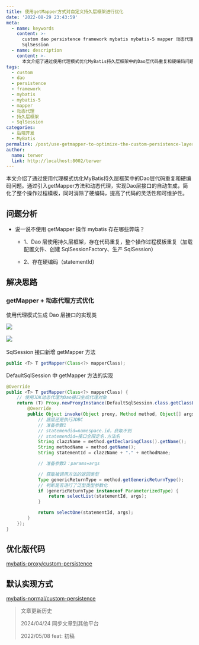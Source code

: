 ```yaml
---
title: 使用getMapper方式对自定义持久层框架进行优化
date: '2022-08-29 23:43:59'
meta:
  - name: keywords
    content: >-
      custom dao persistence framework mybatis mybatis-5 mapper 动态代理 持久层框架
      SqlSession
  - name: description
    content: >-
      本文介绍了通过使用代理模式优化MyBatis持久层框架中的Dao层代码重复和硬编码问题。通过引入getMapper方法和动态代理，实现Dao层接口的自动生成，简化了整个操作过程模板，同时消除了硬编码，提高了代码的灵活性和可维护性。
tags:
  - custom
  - dao
  - persistence
  - framework
  - mybatis
  - mybatis-5
  - mapper
  - 动态代理
  - 持久层框架
  - SqlSession
categories:
  - 后端开发
  - MyBatis
permalink: /post/use-getmapper-to-optimize-the-custom-persistence-layer-framework.html
author:
  name: terwer
  link: http://localhost:8002/terwer
---
```

本文介绍了通过使用代理模式优化MyBatis持久层框架中的Dao层代码重复和硬编码问题。通过引入getMapper方法和动态代理，实现Dao层接口的自动生成，简化了整个操作过程模板，同时消除了硬编码，提高了代码的灵活性和可维护性。

<!-- more -->




## 问题分析

* 说一说不使用 getMapper 操作 mybatis 存在哪些弊端？

  * 1、Dao 层使用持久层框架，存在代码重复，整个操作过程模板重复（加载配置文件、创建 SqlSessionFactory、生产 SqlSession）

  * 2、存在硬编码（statementId）

## 解决思路

### getMapper + 动态代理方式优化

使用代理模式生成 Dao 层接口的实现类

![](https://img1.terwer.space/20220314210022.png)​

![](https://img1.terwer.space/20220314212430.png)​

SqlSession 接口新增 getMapper 方法

```java
public <T> T getMapper(Class<?> mapperClass);
```

DefaultSqlSession 中 getMapper 方法的实现

```java
@Override
public <T> T getMapper(Class<?> mapperClass) {
    // 使用JDK动态代理为Dao接口生成代理对象
    return (T) Proxy.newProxyInstance(DefaultSqlSession.class.getClassLoader(), new Class[]{mapperClass}, new InvocationHandler() {
        @Override
        public Object invoke(Object proxy, Method method, Object[] args) throws Throwable {
            // 底层还是执行JDBC
            // 准备参数1
            // statemendid=namespace.id，获取不到
            // statemendid=接口全限定名.方法名
            String clazzName = method.getDeclaringClass().getName();
            String methodName = method.getName();
            String statementId = clazzName + "." + methodName;

            // 准备参数2：params=args

            // 获取被调用方法的返回类型
            Type genericReturnType = method.getGenericReturnType();
            // 判断是否进行了泛型类型参数化
            if (genericReturnType instanceof ParameterizedType) {
                return selectList(statementId, args);
            }

            return selectOne(statementId, args);
        }
    });
}
```

## 优化版代码

[mybatis-proxy/custom-persistence](https://github.com/terwer/senior-java-engineer-road/tree/mybatis-proxy/p7-skill/framework/mybatis/custom-persistence)

## 默认实现方式

[mybatis-normal/custom-persistence](https://github.com/terwer/senior-java-engineer-road/tree/mybatis-normal/p7-skill/framework/mybatis/custom-persistence)

> 文章更新历史
>
> 2024/04/24 同步文章到其他平台
>
> 2022/05/08 feat: 初稿

‍

